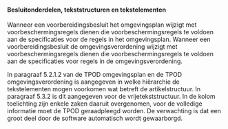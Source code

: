 #### Besluitonderdelen, tekststructuren en tekstelementen

Wanneer een voorbereidingsbesluit het omgevingsplan wijzigt met
voorbeschermingsregels dienen die voorbeschermingsregels te voldoen aan de
specificaties voor de regels in het omgevingsplan. Wanneer een
voorbereidingsbesluit de omgevingsverordening wijzigt met voorbeschermingsregels
dienen die voorbeschermingsregels te voldoen aan de specificaties voor regels in
de omgevingsverordening.

In paragraaf 5.2.1.2 van de TPOD omgevingsplan en de TPOD omgevingsverordening
is aangegeven in welke hiërarchie de tekstelementen mogen voorkomen wat betreft
de artikelstructuur. In paragraaf 5.3.2 is dit aangegeven voor de
vrijetekststructuur. In de kolom toelichting zijn enkele zaken daaruit
overgenomen, voor de volledige informatie moet de TPOD geraadpleegd worden. De
verwachting is dat een groot deel door de software automatisch wordt
gewaarborgd.

